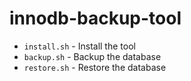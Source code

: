 # innodb-backup-tool

- `install.sh` - Install the tool
- `backup.sh` - Backup the database
- `restore.sh` - Restore the database